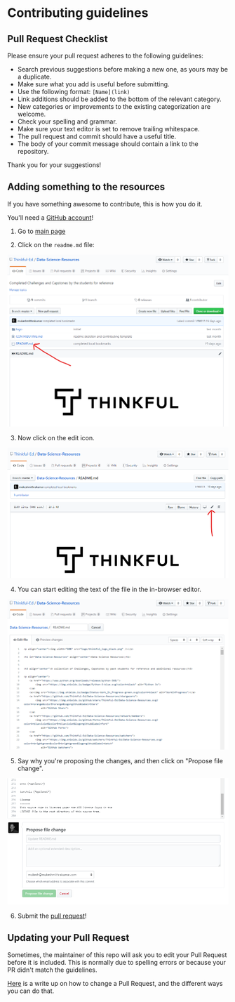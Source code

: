 # Contributing guidelines

## Pull Request Checklist

Please ensure your pull request adheres to the following guidelines:

- Search previous suggestions before making a new one, as yours may be a duplicate.
- Make sure what you add is useful before submitting.
- Use the following format: `[Name](link)`
- Link additions should be added to the bottom of the relevant category.
- New categories or improvements to the existing categorization are welcome.
- Check your spelling and grammar.
- Make sure your text editor is set to remove trailing whitespace.
- The pull request and commit should have a useful title.
- The body of your commit message should contain a link to the repository.

Thank you for your suggestions!


## Adding something to the resources

If you have something awesome to contribute, this is how you do it.

You'll need a [GitHub account](https://github.com/join)!

1. Go to [main page](https://github.com/Thinkful-Ed/Data-Science-Resources)

2. Click on the `readme.md` file:

<img src="img/fig1.png" /></p>

3. Now click on the edit icon.

<img src="img/fig2.png" /></p>

4. You can start editing the text of the file in the in-browser editor.

<img src="img/fig3.png" /></p>

5. Say why you're proposing the changes, and then click on "Propose file change".

<img src="img/fig4.png" /></p>

6. Submit the [pull request](https://help.github.com/articles/using-pull-requests/)!

## Updating your Pull Request

Sometimes, the maintainer of this repo will ask you to edit your Pull Request before it is included. This is normally due to spelling errors or because your PR didn't match the guidelines.

[Here](https://github.com/RichardLitt/knowledge/blob/master/github/amending-a-commit-guide.md) is a write up on how to change a Pull Request, and the different ways you can do that.

